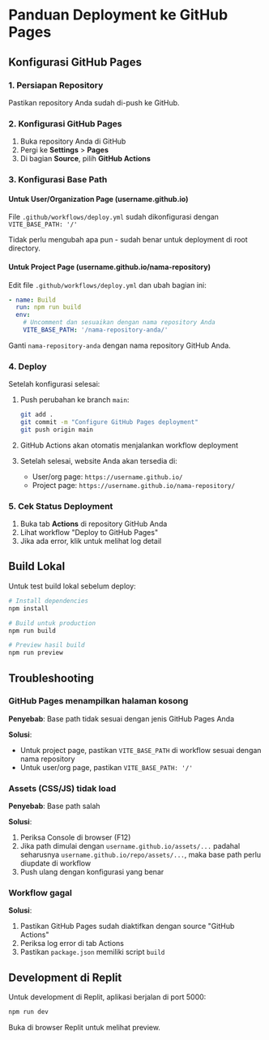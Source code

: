 # Panduan Deployment ke GitHub Pages

## Konfigurasi GitHub Pages

### 1. Persiapan Repository

Pastikan repository Anda sudah di-push ke GitHub.

### 2. Konfigurasi GitHub Pages

1. Buka repository Anda di GitHub
2. Pergi ke **Settings** > **Pages**
3. Di bagian **Source**, pilih **GitHub Actions**

### 3. Konfigurasi Base Path

#### Untuk User/Organization Page (username.github.io)
File `.github/workflows/deploy.yml` sudah dikonfigurasi dengan `VITE_BASE_PATH: '/'`

Tidak perlu mengubah apa pun - sudah benar untuk deployment di root directory.

#### Untuk Project Page (username.github.io/nama-repository)
Edit file `.github/workflows/deploy.yml` dan ubah bagian ini:

```yaml
- name: Build
  run: npm run build
  env:
    # Uncomment dan sesuaikan dengan nama repository Anda
    VITE_BASE_PATH: '/nama-repository-anda/'
```

Ganti `nama-repository-anda` dengan nama repository GitHub Anda.

### 4. Deploy

Setelah konfigurasi selesai:

1. Push perubahan ke branch `main`:
   ```bash
   git add .
   git commit -m "Configure GitHub Pages deployment"
   git push origin main
   ```

2. GitHub Actions akan otomatis menjalankan workflow deployment

3. Setelah selesai, website Anda akan tersedia di:
   - User/org page: `https://username.github.io/`
   - Project page: `https://username.github.io/nama-repository/`

### 5. Cek Status Deployment

1. Buka tab **Actions** di repository GitHub Anda
2. Lihat workflow "Deploy to GitHub Pages"
3. Jika ada error, klik untuk melihat log detail

## Build Lokal

Untuk test build lokal sebelum deploy:

```bash
# Install dependencies
npm install

# Build untuk production
npm run build

# Preview hasil build
npm run preview
```

## Troubleshooting

### GitHub Pages menampilkan halaman kosong

**Penyebab**: Base path tidak sesuai dengan jenis GitHub Pages Anda

**Solusi**:
- Untuk project page, pastikan `VITE_BASE_PATH` di workflow sesuai dengan nama repository
- Untuk user/org page, pastikan `VITE_BASE_PATH: '/'`

### Assets (CSS/JS) tidak load

**Penyebab**: Base path salah

**Solusi**: 
1. Periksa Console di browser (F12)
2. Jika path dimulai dengan `username.github.io/assets/...` padahal seharusnya `username.github.io/repo/assets/...`, maka base path perlu diupdate di workflow
3. Push ulang dengan konfigurasi yang benar

### Workflow gagal

**Solusi**:
1. Pastikan GitHub Pages sudah diaktifkan dengan source "GitHub Actions"
2. Periksa log error di tab Actions
3. Pastikan `package.json` memiliki script `build`

## Development di Replit

Untuk development di Replit, aplikasi berjalan di port 5000:

```bash
npm run dev
```

Buka di browser Replit untuk melihat preview.
